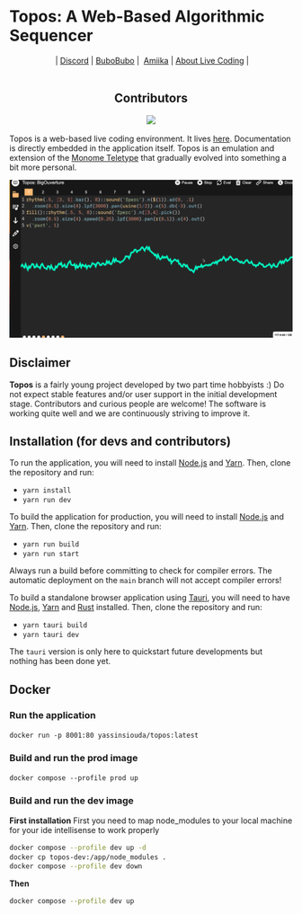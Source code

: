 # Topos: A Web-Based Algorithmic Sequencer

<p align="center"> | 
  <a href="https://discord.gg/aPgV7mSFZh">Discord</a> | 
  <a href="https://raphaelforment.fr/">BuboBubo</a> | 
  <a href="about:blank">Amiika</a> | 
  <a href="https://toplap.org/">About Live Coding</a> |
  <br><br>
  <h2 align="center"><b>Contributors</b></h2>
  <p align='center'>
    <a href="https://github.com/bubobubobubobubo/Topos/graphs/contributors">
    <img src="https://contrib.rocks/image?repo=bubobubobubobubo/Topos" />
    </a>
  </p>
</p>

Topos is a web-based live coding environment. It lives [here](https://topos.raphaelforment.fr). Documentation is directly embedded in the application itself. Topos is an emulation and extension of the [Monome Teletype](https://monome.org/docs/teletype/) that gradually evolved into something a bit more personal. 

![Screenshot](https://github.com/Bubobubobubobubo/Topos/blob/main/img/topos_gif.gif)

## Disclaimer

**Topos** is a fairly young project developed by two part time hobbyists :) Do not expect stable features and/or user support in the initial development stage. Contributors and curious people are welcome! The software is working quite well and we are continuously striving to improve it.

## Installation (for devs and contributors)

To run the application, you will need to install [Node.js](https://nodejs.org/en/) and [Yarn](https://yarnpkg.com/en/). Then, clone the repository and run:

- `yarn install`
- `yarn run dev`

To build the application for production, you will need to install [Node.js](https://nodejs.org/en/) and [Yarn](https://yarnpkg.com/en/). Then, clone the repository and run:

- `yarn run build`
- `yarn run start`

Always run a build before committing to check for compiler errors. The automatic deployment on the `main` branch will not accept compiler errors!

To build a standalone browser application using [Tauri](https://tauri.app/), you will need to have [Node.js](https://nodejs.org/en/), [Yarn](https://yarnpkg.com/en/) and [Rust](https://www.rust-lang.org/) installed. Then, clone the repository and run:

- `yarn tauri build`
- `yarn tauri dev`

The `tauri` version is only here to quickstart future developments but nothing has been done yet.

## Docker

### Run the application
`docker run -p 8001:80 yassinsiouda/topos:latest`

### Build and run the prod image
`docker compose --profile prod up`

### Build and run the dev image

**First installation**
First you need to map node_modules to your local machine for your ide intellisense to work properly
```bash
docker compose --profile dev up -d
docker cp topos-dev:/app/node_modules .
docker compose --profile dev down
```

**Then**
```bash
docker compose --profile dev up
```


